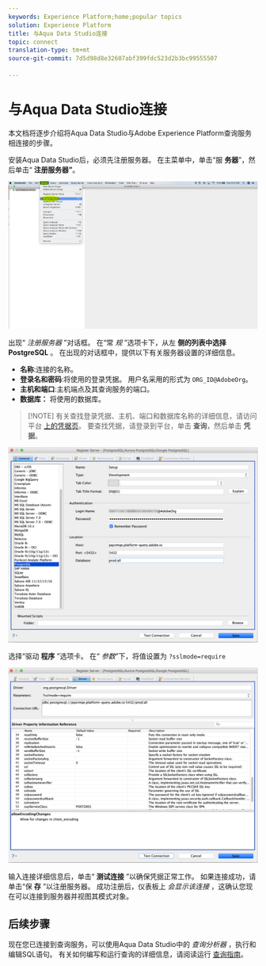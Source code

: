 ```yaml
---
keywords: Experience Platform;home;popular topics
solution: Experience Platform
title: 与Aqua Data Studio连接
topic: connect
translation-type: tm+mt
source-git-commit: 7d5d98d8e32607abf399fdc523d2b3bc99555507

---
```



# 与Aqua Data Studio连接

本文档将逐步介绍将Aqua Data Studio与Adobe Experience Platform查询服务相连接的步骤。

安装Aqua Data Studio后，必须先注册服务器。 在主菜单中，单击“服 **务器**”，然后单击“ **注册服务器”**。

![](../images/clients/aqua-data-studio/register-server.png)

出现“ *注册服务器* ”对话框。 在“常 *规* ”选项卡下，从左 **侧的列表中选择PostgreSQL** 。 在出现的对话框中，提供以下有关服务器设置的详细信息。

- **名称**:连接的名称。
- **登录名和密码**:将使用的登录凭据。 用户名采用的形式为 `ORG_ID@AdobeOrg`。
- **主机和端口**:主机端点及其查询服务的端口。
- **数据库：** 将使用的数据库。

>[!NOTE] 有关查找登录凭据、主机、端口和数据库名称的详细信息，请访问平台 [上的凭据页](https://platform.adobe.com/query/configuration)。 要查找凭据，请登录到平台，单击 **查询**，然后单击 **凭据**。

![](../images/clients/aqua-data-studio/register-server-general-tab.png)

选择“驱动 **程序** ”选项卡。 在“ *参数*”下，将值设置为 `?sslmode=require`

![](../images/clients/aqua-data-studio/register-server-driver-tab.png)

输入连接详细信息后，单击“ **测试连接** ”以确保凭据正常工作。 如果连接成功，请单击“保 **存** ”以注册服务器。 成功注册后，仪表板上 *会显示该连接* ，这确认您现在可以连接到服务器并视图其模式对象。

## 后续步骤

现在您已连接到查询服务，可以使用Aqua Data Studio中的 *查询分析器* ，执行和编辑SQL语句。 有关如何编写和运行查询的详细信息，请阅读运行 [查询指南](../creating-queries/creating-queries.md)。